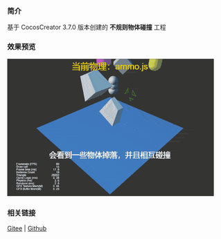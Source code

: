 ### 简介
基于 CocosCreator 3.7.0 版本创建的 **不规则物体碰撞** 工程

### 效果预览
![image](../../../gif/202203/2022030431.gif)

### 相关链接
[Gitee](https://gitee.com/mirrors_cocos-creator/example-3d/blob/master/physics-3d/assets/cases/scenes) | [Github](https://github.com/cocos-creator/example-3d/blob/master/physics-3d/assets/cases/scenes)